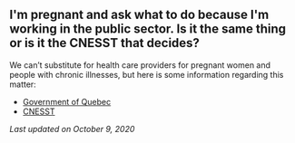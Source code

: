 ## I'm pregnant and ask what to do because I'm working in the public sector. Is it the same thing or is it the CNESST that decides?

We can’t substitute for health care providers for pregnant women and people with chronic illnesses, but here is some information regarding this matter:

- [Government of Quebec](https://www.quebec.ca/gouv/covid19-fonction-publique/)
- [CNESST](https://www.cnesst.gouv.qc.ca/salle-de-presse/Pages/coronavirus.aspx)

_Last updated on October 9, 2020_
